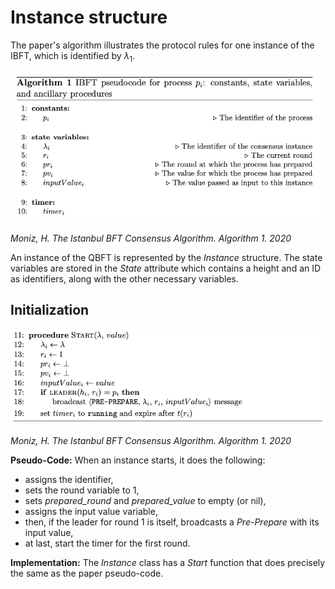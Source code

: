 
# Instance structure

The paper's algorithm illustrates the protocol rules for one instance of the IBFT, which is identified by $\lambda_1$. 

![IBFT_struct](images/IBFT_struct.png)

*Moniz, H. The Istanbul BFT Consensus Algorithm. Algorithm 1. 2020*

An instance of the QBFT is represented by the *Instance* structure. The state variables are stored in the *State* attribute which contains a height and an ID as identifiers, along with the other necessary variables.


## Initialization

![IBFT_start](images/IBFT_start.png)

*Moniz, H. The Istanbul BFT Consensus Algorithm. Algorithm 1. 2020*

**Pseudo-Code:** When an instance starts, it does the following:
- assigns the identifier,
- sets the round variable to 1,
- sets *prepared_round* and *prepared_value* to empty (or nil),
- assigns the input value variable,
- then, if the leader for round 1 is itself, broadcasts a *Pre-Prepare* with its input value,
- at last, start the timer for the first round.

**Implementation:** The *Instance* class has a *Start* function that does precisely the same as the paper pseudo-code.